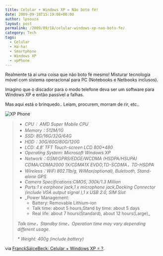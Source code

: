 ```yaml
---
title: Celular + Windows XP = Não boto fé!
date: 2009-09-18T15:19:08+00:00
author: lpsouza
layout: post
permalink: /2009/09/18/celular-windows-xp-nao-boto-fe/
category: Tech
tags:
  - Celular
  - Ha-ha!
  - Smartphone
  - Windows XP
  - xpPhone
---
```

Realmente tá aí uma coisa que não boto fé mesmo! Misturar tecnologia móvel com sistema operacional para PC (Notebooks e Netbooks inclusos).

Imagino que o discador para o modo telefone deva ser um software para Windows XP e então passível a falhas.

Mas aqui está o brinquedo.. Leiam, procurem, morram de rir, etc..

![XP Phone](https://luizsouza.com.br/wp-content/upload/2009/09/XPPhone.jpg)

> * _CPU： AMD Super Mobile CPU_
> * _Memory：512M/1G_
> * _SSD: 8G/16G/32G/64G_
> * _HDD：30G/60G/80G/120G_
> * _LCD: 4.8&#8242; TFT Touch-screen LCD 800*480_
> * _Operating System: Microsoft Windows XP_
> * _Network：GSM/GPRS/EDGE/WCDMA (HSDPA/HSUPA) CDMA/CDMA2000 1X/CDMA1X EVDO,TD-SCDMA，TD-HSDPA_
> * _Wireless：WiFi 802.11b/g, WiMax(optional), Buletooth, Stand-alone GPS_
> * _Camera Specifications:CMOS, 300k/1.3 Million_
> * _Ports:1 x earphone jack,1 x microphone jack,Docking Connector (include VGA output signal ),1 x USB 2.0, SIM Slot_
> * _Power Management:
>   * Battery: Removable Lithium-ion
>   * Talk time: about 5 hours,Stand by time: about 5 days
>   * Real life: about 7 hours(Standard), about 12 hours(Large)_
>
> _Talk time，Standby time，Operation time may vary depending different usage._
>
> _* Weight: 400g (include battery)_

via [FranckSalceBeck: Celular + Windows XP = ?](http://francksalcebeck.blogspot.com/2009/09/celular-windows-xp.html).
